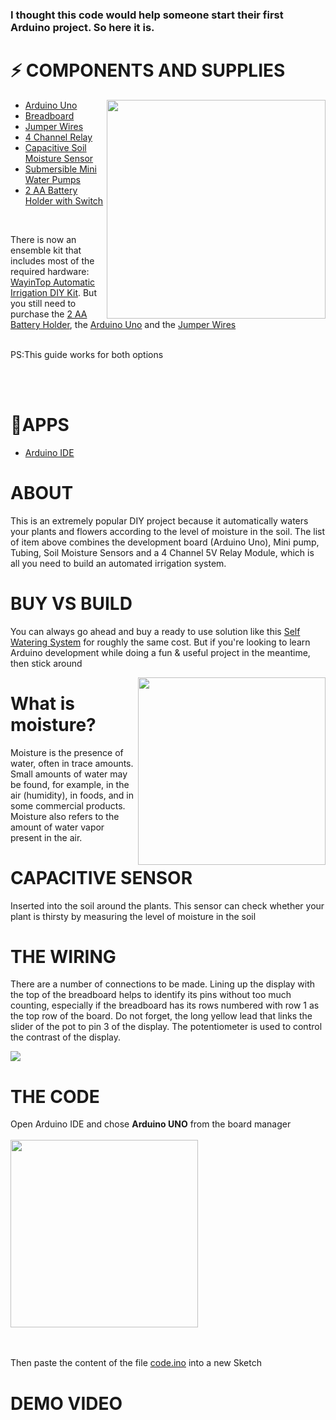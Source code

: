 <h3>I thought this code would help someone start their first Arduino project. So here it is.</h3>

<h1>⚡️ COMPONENTS AND SUPPLIES</h1>

<img align="right" src="https://github.com/isbkch/arduino-uno-irrigation-system/blob/master/img/moisture.png?raw=true" style="max-width:100%;" height="350">

<ul>
    <li><a href="https://amzn.to/2EqybyM">Arduino Uno</a></li>
    <li><a href="https://amzn.to/2Ei40tP">Breadboard</a></li>
    <li><a href="https://amzn.to/2Ehh2ru">Jumper Wires</a></li>
    <li><a href="https://amzn.to/3ggJbMs">4 Channel Relay</a></li>
    <li><a href="https://amzn.to/3gn5FLN">Capacitive Soil Moisture Sensor</a></li>
    <li><a href="https://amzn.to/32hk9I1">Submersible Mini Water Pumps</a></li>
    <li><a href="https://amzn.to/2CPxNt8">2 AA Battery Holder with Switch</a></li>
</ul>
<br>

There is now an ensemble kit that includes most of the required hardware: <a href="https://amzn.to/3aN5qsj">WayinTop Automatic Irrigation DIY Kit</a>. But you still need to purchase the <a href="https://amzn.to/2CPxNt8">2 AA Battery Holder</a>, the <a href="https://amzn.to/2EqybyM">Arduino Uno</a> and the <a href="https://amzn.to/2Ehh2ru">Jumper Wires</a>
<br><br>

PS:This guide works for both options

<br><br>
<h1>🚀APPS</h1>
<ul>
    <li><a href="https://www.arduino.cc/en/main/software">Arduino IDE</a></li>
</ul>

<h1>ABOUT</h1>
<p>This is an extremely popular DIY project because it automatically waters your plants and flowers according to the level of moisture in the soil. The list of item above combines the development board (Arduino Uno), Mini pump, Tubing, Soil Moisture Sensors and a 4 Channel 5V Relay Module, which is all you need to build an automated irrigation system.</p>

<h1>BUY VS BUILD</h1>
<p>You can always go ahead and buy a ready to use solution like this <a href="https://amzn.to/3laBGds">Self Watering System</a> for roughly the same cost. But if you're looking to learn Arduino development while doing a fun & useful project in the meantime, then stick around</p>

<img align="right" src="https://github.com/isbkch/arduino-uno-irrigation-system/blob/master/img/moisture_sensor.png?raw=true" style="max-width:100%;" height="300">

<h1>What is moisture?</h1>
<p>Moisture is the presence of water, often in trace amounts. Small amounts of water may be found, for example, in the air (humidity), in foods, and in some commercial products. Moisture also refers to the amount of water vapor present in the air.</p>

<h1>CAPACITIVE SENSOR</h1>

<p>Inserted into the soil around the plants. This sensor can check whether your plant is thirsty by measuring the level of moisture in the soil</p>

<h1>THE WIRING</h1>

<p>There are a number of connections to be made. Lining up the display with the top of the breadboard helps to identify its pins without too much counting, especially if the breadboard has its rows numbered with row 1 as the top row of the board. Do not forget, the long yellow lead that links the slider of the pot to pin 3 of the display. The potentiometer is used to control the contrast of the display.</p>

<img src="https://github.com/isbkch/arduino-uno-irrigation-system/blob/master/img/wiring_diagram.png?raw=true"></a>

<h1>THE CODE</h1>
Open Arduino IDE and chose <strong>Arduino UNO</strong> from the board manager<br><br>
<img align="center" src="https://github.com/isbkch/arduino-uno-irrigation-system/blob/master/img/board.png?raw=true" style="max-width:100%;" height="300">

<br><br>
Then paste the content of the file <a href="https://github.com/isbkch/arduino-uno-irrigation-system/blob/master/code.ino">code.ino</a> into a new Sketch

<h1>DEMO VIDEO</h1>
